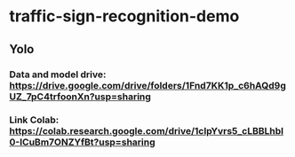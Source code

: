 # traffic-sign-recognition-demo

## Yolo

### Data and model drive: https://drive.google.com/drive/folders/1Fnd7KK1p_c6hAQd9gUZ_7pC4trfoonXn?usp=sharing

### Link Colab: https://colab.research.google.com/drive/1cIpYvrs5_cLBBLhbl0-ICuBm7ONZYfBt?usp=sharing
